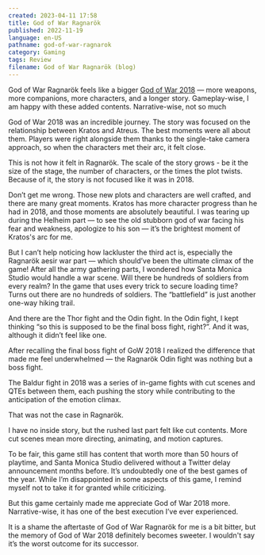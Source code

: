```yaml
---
created: 2023-04-11 17:58
title: God of War Ragnarök
published: 2022-11-19
language: en-US
pathname: god-of-war-ragnarok
category: Gaming
tags: Review
filename: God of War Ragnarök (blog)
---
```


God of War Ragnarök feels like a bigger [God of War 2018](https://blog.asukachikaru.com/post/god-of-war-2018) — more weapons, more companions, more characters, and a longer story. Gameplay-wise, I am happy with these added contents. Narrative-wise, not so much

God of War 2018 was an incredible journey. The story was focused on the relationship between Kratos and Atreus. The best moments were all about them. Players were right alongside them thanks to the single-take camera approach, so when the characters met their arc, it felt close.

This is not how it felt in Ragnarök. The scale of the story grows - be it the size of the stage, the number of characters, or the times the plot twists. Because of it, the story is not focused like it was in 2018.

Don’t get me wrong. Those new plots and characters are well crafted, and there are many great moments. Kratos has more character progress than he had in 2018, and those moments are absolutely beautiful. I was tearing up during the Helheim part — to see the old stubborn god of war facing his fear and weakness, apologize to his son — it’s the brightest moment of Kratos's arc for me.

But I can’t help noticing how lackluster the third act is, especially the Ragnarök aesir war part — which should’ve been the ultimate climax of the game! After all the army gathering parts, I wondered how Santa Monica Studio would handle a war scene. Will there be hundreds of soldiers from every realm? In the game that uses every trick to secure loading time? Turns out there are no hundreds of soldiers. The “battlefield” is just another one-way hiking trail.

And there are the Thor fight and the Odin fight. In the Odin fight, I kept thinking “so this is supposed to be the final boss fight, right?”. And it was, although it didn’t feel like one.

After recalling the final boss fight of GoW 2018 I realized the difference that made me feel underwhelmed — the Ragnarök Odin fight was nothing but a boss fight.

The Baldur fight in 2018 was a series of in-game fights with cut scenes and QTEs between them, each pushing the story while contributing to the anticipation of the emotion climax.

That was not the case in Ragnarök.

I have no inside story, but the rushed last part felt like cut contents. More cut scenes mean more directing, animating, and motion captures.

To be fair, this game still has content that worth more than 50 hours of playtime, and Santa Monica Studio delivered without a Twitter delay announcement months before. It’s undoubtedly one of the best games of the year. While I’m disappointed in some aspects of this game, I remind myself not to take it for granted while criticizing.

But this game certainly made me appreciate God of War 2018 more. Narrative-wise, it has one of the best execution I’ve ever experienced.

It is a shame the aftertaste of God of War Ragnarök for me is a bit bitter, but the memory of God of War 2018 definitely becomes sweeter. I wouldn't say it’s the worst outcome for its successor.